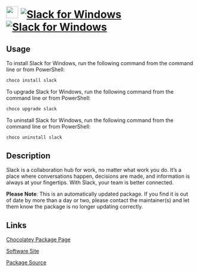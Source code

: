 ﻿# <img src="https://cdn.jsdelivr.net/gh/mkevenaar/chocolatey-packages@63378edac68e986a45f67eb8ac2eb845fc502321/icons/slack.png" width="32" height="32"/> [![Slack for Windows](https://img.shields.io/chocolatey/v/slack.svg?label=Slack+for+Windows)](https://chocolatey.org/packages/slack) [![Slack for Windows](https://img.shields.io/chocolatey/dt/slack.svg)](https://chocolatey.org/packages/slack)

## Usage
To install Slack for Windows, run the following command from the command line or from PowerShell:
```powershell
choco install slack
```

To upgrade Slack for Windows, run the following command from the command line or from PowerShell:
```powershell
choco upgrade slack
```

To uninstall Slack for Windows, run the following command from the command line or from PowerShell:
```powershell
choco uninstall slack
```

## Description
Slack is a collaboration hub for work, no matter what work you do. It’s a place where conversations happen, decisions are made, and information is always at your fingertips. With Slack, your team is better connected.

**Please Note**: This is an automatically updated package. If you find it is
out of date by more than a day or two, please contact the maintainer(s) and
let them know the package is no longer updating correctly.


## Links
[Chocolatey Package Page](https://chocolatey.org/packages/slack)

[Software Site](https://slack.com/)

[Package Source](https://github.com/mkevenaar/chocolatey-packages/tree/master/automatic/slack)


